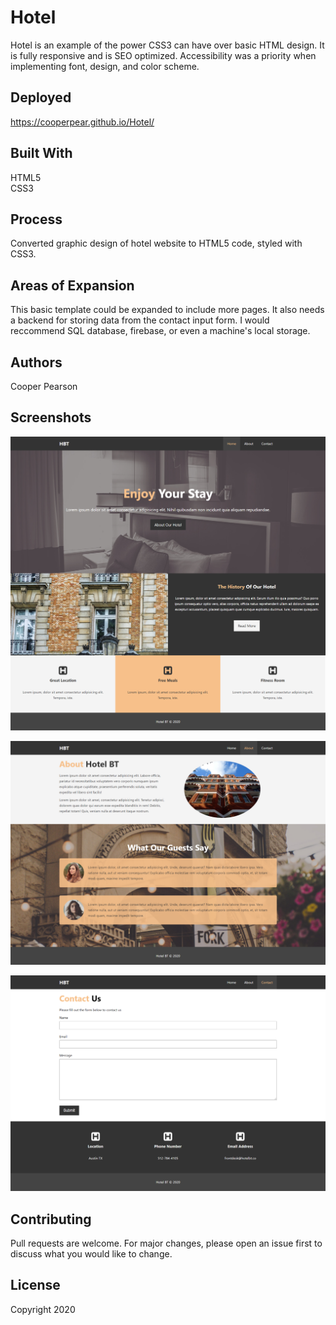 # Hotel
Hotel is an example of the power CSS3 can have over basic HTML design. It is fully responsive and is SEO optimized. 
Accessibility was a priority when implementing font, design, and color scheme.

## Deployed
https://cooperpear.github.io/Hotel/

## Built With
HTML5 <br>
CSS3

## Process
Converted graphic design of hotel website to HTML5 code, styled with CSS3.

## Areas of Expansion
This basic template could be expanded to include more pages. It also needs a backend for storing data from the contact input form. I would reccommend SQL database, firebase, or even a machine's local storage. 

## Authors
Cooper Pearson

## Screenshots
![Home Page](https://github.com/cooperpear/Hotel/blob/master/screencapture-cooperpear-github-io-Hotel-2020-06-05-13_27_47.png?raw=true "Home Page")

![About Page](https://github.com/cooperpear/Hotel/blob/master/screencapture-cooperpear-github-io-Hotel-about-html-2020-06-05-13_28_06.png?raw=true "About Page")

![Contact Page](https://github.com/cooperpear/Hotel/blob/master/screencapture-cooperpear-github-io-Hotel-contact-html-2020-06-05-13_28_18.png?raw=true "Contact Page")

## Contributing
Pull requests are welcome. For major changes, please open an issue first to discuss what you would like to change.

## License
Copyright 2020